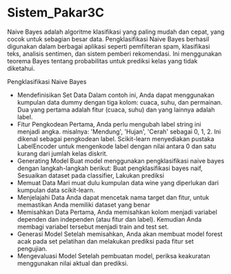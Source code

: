 # Sistem_Pakar3C
Naive Bayes adalah algoritme klasifikasi yang paling mudah dan cepat, yang cocok untuk sebagian besar data. Pengklasifikasi Naive Bayes berhasil digunakan dalam berbagai aplikasi seperti pemfilteran spam, klasifikasi teks, analisis sentimen, dan sistem pemberi rekomendasi. Ini menggunakan teorema Bayes tentang probabilitas untuk prediksi kelas yang tidak diketahui.

Pengklasifikasi Naive Bayes
- Mendefinisikan Set Data
Dalam contoh ini, Anda dapat menggunakan kumpulan data dummy dengan tiga kolom: cuaca, suhu, dan permainan. Dua yang pertama adalah fitur (cuaca, suhu) dan yang lainnya adalah label.
- Fitur Pengkodean
Pertama, Anda perlu mengubah label string ini menjadi angka. misalnya: 'Mendung', 'Hujan', 'Cerah' sebagai 0, 1, 2. Ini dikenal sebagai pengkodean label. Scikit-learn menyediakan pustaka LabelEncoder untuk mengenkode label dengan nilai antara 0 dan satu kurang dari jumlah kelas diskrit.
- Generating Model
Buat model menggunakan pengklasifikasi naive bayes dengan langkah-langkah berikut: Buat pengklasifikasi bayes naif, Sesuaikan dataset pada classifier, Lakukan prediksi
- Memuat Data
Mari muat dulu kumpulan data wine yang diperlukan dari kumpulan data scikit-learn.
- Menjelajahi Data
Anda dapat mencetak nama target dan fitur, untuk memastikan Anda memiliki dataset yang benar
- Memisahkan Data
Pertama, Anda memisahkan kolom menjadi variabel dependen dan independen (atau fitur dan label). Kemudian Anda membagi variabel tersebut menjadi train and test set.
- Generasi Model
Setelah memisahkan, Anda akan membuat model forest acak pada set pelatihan dan melakukan prediksi pada fitur set pengujian.
- Mengevaluasi Model
Setelah pembuatan model, periksa keakuratan menggunakan nilai aktual dan prediksi.
